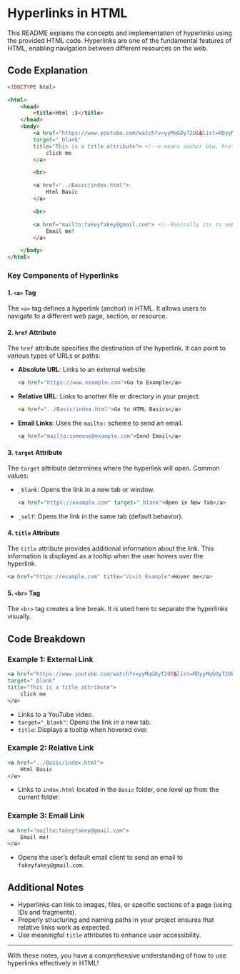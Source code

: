 # Hyperlinks in HTML

This README explains the concepts and implementation of hyperlinks using the provided HTML code. Hyperlinks are one of the fundamental features of HTML, enabling navigation between different resources on the web.

## Code Explanation

```html
<!DOCTYPE html>

<html>
    <head>
        <title>Html :3</title>
    </head>
    <body>
        <a href="https://www.youtube.com/watch?v=yyMqGOyT2OE&list=RDyyMqGOyT2OE&start_radio=1"
        target="_blank"
        title="This is a title attribute"> <!--a means anchor btw, href is called an , target="_Blank" means link is opened in new tab not same tab, title add a tooltip-->
            click me
        </a>

        <br>

        <a href="../Basic/index.html">
            Html Basic
        </a>

        <br>

        <a href="mailto:fakeyfakey@gmail.com"> <!--Basically its to send mail-->
            Email me!
        </a>

    </body>
</html>
```

### Key Components of Hyperlinks

#### 1. `<a>` Tag
The `<a>` tag defines a hyperlink (anchor) in HTML. It allows users to navigate to a different web page, section, or resource.

#### 2. `href` Attribute
The `href` attribute specifies the destination of the hyperlink. It can point to various types of URLs or paths:
- **Absolute URL**: Links to an external website.
  ```html
  <a href="https://www.example.com">Go to Example</a>
  ```
- **Relative URL**: Links to another file or directory in your project.
  ```html
  <a href="../Basic/index.html">Go to HTML Basics</a>
  ```
- **Email Links**: Uses the `mailto:` scheme to send an email.
  ```html
  <a href="mailto:someone@example.com">Send Email</a>
  ```

#### 3. `target` Attribute
The `target` attribute determines where the hyperlink will open. Common values:
- `_blank`: Opens the link in a new tab or window.
  ```html
  <a href="https://example.com" target="_blank">Open in New Tab</a>
  ```
- `_self`: Opens the link in the same tab (default behavior).

#### 4. `title` Attribute
The `title` attribute provides additional information about the link. This information is displayed as a tooltip when the user hovers over the hyperlink.
```html
<a href="https://example.com" title="Visit Example">Hover me</a>
```

#### 5. `<br>` Tag
The `<br>` tag creates a line break. It is used here to separate the hyperlinks visually.

## Code Breakdown

### Example 1: External Link
```html
<a href="https://www.youtube.com/watch?v=yyMqGOyT2OE&list=RDyyMqGOyT2OE&start_radio=1"
target="_blank"
title="This is a title attribute">
    click me
</a>
```
- Links to a YouTube video.
- `target="_blank"`: Opens the link in a new tab.
- `title`: Displays a tooltip when hovered over.

### Example 2: Relative Link
```html
<a href="../Basic/index.html">
    Html Basic
</a>
```
- Links to `index.html` located in the `Basic` folder, one level up from the current folder.

### Example 3: Email Link
```html
<a href="mailto:fakeyfakey@gmail.com">
    Email me!
</a>
```
- Opens the user’s default email client to send an email to `fakeyfakey@gmail.com`.

## Additional Notes
- Hyperlinks can link to images, files, or specific sections of a page (using IDs and fragments).
- Properly structuring and naming paths in your project ensures that relative links work as expected.
- Use meaningful `title` attributes to enhance user accessibility.

---
With these notes, you have a comprehensive understanding of how to use hyperlinks effectively in HTML!
